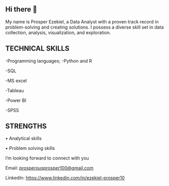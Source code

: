 ## Hi there 👋
My name is Prosper Ezekiel, a Data Analyst with a proven track record in problem-solving and creating solutions. I possess a diverse skill set in data collection, analysis, visualization, and exploration.


## TECHNICAL SKILLS

-Programming languages; -Python and R

-SQL

-MS excel

-Tableau

-Power BI

-SPSS

## STRENGTHS

• Analytical skills

• Problem solving skills


I’m looking forward to connect with you

Email: prosperousprosper100@gmail.com

LinkedIn: https://www.linkedin.com/in/ezekiel-prosper10




